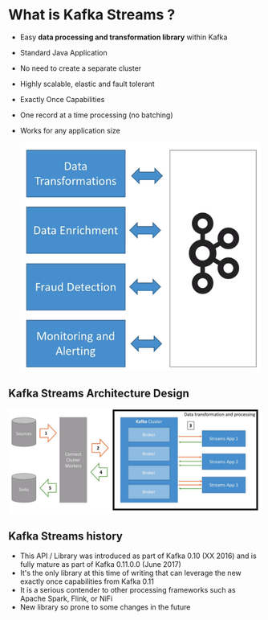 # What is Kafka Streams ?
* Easy **data processing and transformation library** within Kafka

* Standard Java Application

* No need to create a separate cluster

* Highly scalable, elastic and fault tolerant

* Exactly Once Capabilities

* One record at a time processing (no batching)

* Works for any application size

  ![image-20210823163250040](./assets/image-20210823163250040.png)

## Kafka Streams Architecture Design

![image-20210823164010947](./assets/image-20210823164010947.png)

## Kafka Streams history

* This API / Library was introduced as part of Kafka 0.10 (XX 2016) and is fully mature as part of Kafka 0.11.0.0 (June 2017)
* It's the only library at this time of writing that can leverage the new exactly once capabilities from Kafka 0.11
* It is a serious contender to other processing frameworks such as Apache Spark, Flink, or NiFi
* New library so prone to some changes in the future